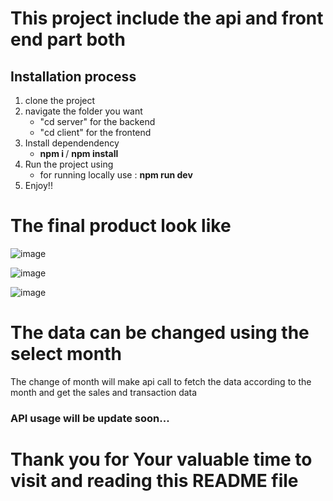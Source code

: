 <h1>This project include the api and front end part both</h1>
  <h2> Installation process </h2>
  <ol>
    <li> clone the project</li>
    <li> navigate the folder you want 
       <ul>
         <li>"cd  server"  for the backend</li>
         <li>"cd  client"  for the frontend</li>
       </ul>
    </li>
    <li> Install dependendency
      <ul>
        <li><b> npm i </b> / <b> npm install </b> </li>
      </ul>
    </li>
    <li> Run the project using
      <ul>
        <li> for running locally use :  <b>npm run dev </b> </li>
      </ul>
    </li>
    <li> Enjoy!!</li>
</ol>

<h1> The final product look like</h1>

![image](https://github.com/user-attachments/assets/27a686e4-4a09-42ff-9b4c-afd1b68ffa70)

![image](https://github.com/user-attachments/assets/36cfda7a-ac5f-44da-a56f-d71edb628c00)

![image](https://github.com/user-attachments/assets/6682d0e1-ad96-42e9-95b5-b8b78db63060)

<h1>The data can be changed using the select month</h1>
<p> The change of month will make api call to fetch the data according to the month and get the sales and transaction data </p>

<h3>API usage will be update soon...</h3>


<h1> Thank you for Your valuable time to visit and reading this README file</h1>
